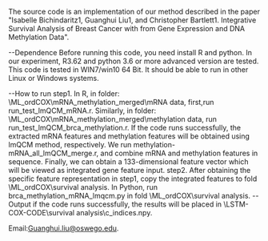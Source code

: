 The source code is an implementation of our method described in the paper "Isabelle Bichindaritz1, Guanghui Liu1, and Christopher Bartlett1. Integrative Survival Analysis of Breast Cancer with from Gene Expression and DNA Methylation Data". 

--Dependence
Before running this code, you need install R and python. In our experiment, R3.62 and python 3.6 or more advanced version are tested. This code is tested in WIN7/win10 64 Bit. It should be able to run in other Linux or Windows systems.

--How to run
   step1. In R, in folder: \ML_ordCOX\mRNA_methylation_merged\mRNA data, first,run run_test_lmQCM_mRNA.r. Similarly, in folder: \ML_ordCOX\mRNA_methylation_merged\methylation data\, run run_test_lmQCM_brca_methylation.r. If the code runs successfully, the extracted mRNA features and methylation features will be obtained using lmQCM method, respectively. We run methylation-mRNA_all_lmQCM_merge.r, and combine mRNA and methylation features in sequence. Finally, we can obtain a 133-dimensional feature vector which will be viewed as integrated gene feature input.
   step2. After obtaining the specific feature representation in step1, copy the integrated features to fold \ML_ordCOX\survival analysis\. In Python, run brca_methylation_mRNA_lmqcm.py in fold \ML_ordCOX\survival analysis\.
--Output
if the code runs successfully, the results will be placed in \LSTM-COX-CODE\survival analysis\c_indices.npy. 


Email:Guanghui.liu@oswego.edu.

